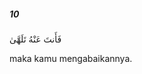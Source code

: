 ##### 10

<span class="ayah">فَأَنتَ عَنْهُ تَلَهَّىٰ</span>

<span class="ayah_translation">maka kamu mengabaikannya.</span>
